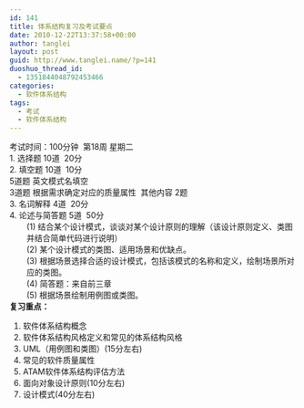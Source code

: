 ```yaml
---
id: 141
title: 体系结构复习及考试要点
date: 2010-12-22T13:37:58+00:00
author: tanglei
layout: post
guid: http://www.tanglei.name/?p=141
duoshuo_thread_id:
  - 1351844048792453466
categories:
  - 软件体系结构
tags:
  - 考试
  - 软件体系结构
---
```

<div id="_mcePaste">
  考试时间：100分钟  第18周 星期二
</div>

<div id="_mcePaste">
  1. 选择题 10道  20分
</div>

<div id="_mcePaste">
  2. 填空题 10道  10分
</div>

<div id="_mcePaste">
  5道题 英文模式名填空
</div>

<div id="_mcePaste">
  3道题 根据需求确定对应的质量属性  其他内容 2题
</div>

<div id="_mcePaste">
  3. 名词解释 4道  20分
</div>

<div id="_mcePaste">
  4. 论述与简答题 5道  50分
</div>

<div id="_mcePaste" style="padding-left: 30px;">
  (1) 结合某个设计模式，谈谈对某个设计原则的理解（该设计原则定义、类图并结合简单代码进行说明）
</div>

<div id="_mcePaste" style="padding-left: 30px;">
  (2) 某个设计模式的类图、适用场景和优缺点。
</div>

<div id="_mcePaste" style="padding-left: 30px;">
  (3) 根据场景选择合适的设计模式，包括该模式的名称和定义，绘制场景所对应的类图。
</div>

<div id="_mcePaste" style="padding-left: 30px;">
  (4) 简答题：来自前三章
</div>

<div id="_mcePaste" style="padding-left: 30px;">
  (5) 根据场景绘制用例图或类图。
</div>

<div style="padding-left: 30px;">
</div>

<div>
  <strong>复习重点：</strong>
</div>

<div id="_mcePaste">
  <ol>
    <li>
      软件体系结构概念
    </li>
    <li>
      软件体系结构风格定义和常见的体系结构风格
    </li>
    <li>
      UML（用例图和类图）(15分左右)
    </li>
    <li>
      常见的软件质量属性
    </li>
    <li>
      ATAM软件体系结构评估方法
    </li>
    <li>
      面向对象设计原则(10分左右)
    </li>
    <li>
      设计模式(40分左右)
    </li>
  </ol>
</div>
